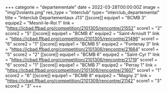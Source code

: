 +++
categorie = "departementale"
date = 2022-03-28T00:00:00Z
image = "img/2volants.png"
res_type = "interclub"
type= "interclub_departemental"
title = "Interclub Departementaux J13"
[[score]]
equipe1 = "BCMB 3"
equipe2 = "Mesnil-le-Roi 1"
link = "https://icbad.ffbad.org/competition/2101305/rencontre/21552"
score1 = "2"
score2 = "5"
[[score]]
equipe1 = "BCMB 4"
equipe2 = "Saint-Arnoult 1"
link = "https://icbad.ffbad.org/competition/2101305/rencontre/21496"
score1 = "6"
score2 = "1"
[[score]]
equipe1 = "BCMB 5"
equipe2 = "Fontenay 3"
link = "https://icbad.ffbad.org/competition/2101306/rencontre/21664"
score1 = "5"
score2 = "2"
[[score]]
equipe1 = "BCMB 6"
equipe2 = "Saint-Cyr 1"
link = "https://icbad.ffbad.org/competition/2101306/rencontre/21719"
score1 = "6"
score2 = "1"
[[score]]
equipe1 = "BCMB 7"
equipe2 = "Perray 1"
link = "https://icbad.ffbad.org/competition/2101306/rencontre/21607"
score1 = "1"
score2 = "6"
[[score]]
equipe1 = "BCMB 8"
equipe2 = "Magny 2"
link = "https://icbad.ffbad.org/competition/2101309/rencontre/21142"
score1 = "3"
score2 = "3"
+++
